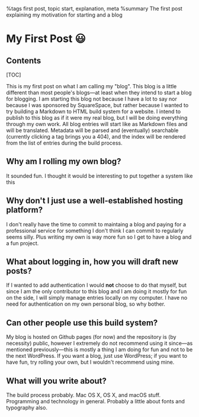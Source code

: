 %tags first post, topic start, explanation, meta
%summary The first post explaining my motivation for starting and a blog


# My First Post 😃

## Contents

[TOC]

This is my first post on what I am calling my "blog". This blog is a little different than most
people's blogs—at least when they intend to start a blog for blogging. I am starting this blog
not because I have a lot to say nor because I was sponsored by SquareSpace, but rather because
I wanted to try building a Markdown to HTML build system for a website. I intend to publish to this
blog as if it were my real blog, but I will be doing everything through my own work. All blog
entries will start like as Markdown files and will be translated. Metadata will be parsed and
(eventually) searchable (currently clicking a tag brings you a 404), and the index will be rendered
from the list of entries during the build process.

## Why am I rolling my own blog?
It sounded fun. I thought it would be interesting to put together a system like this

## Why don't I just use a well-established hosting platform?
I don't really have the time to commit to maintaing a blog and paying for a professional service for something
I don't think I can commit to regularly seems silly. Plus writing my own is way more fun so I get to have a blog and a fun project.

## What about logging in, how you will draft new posts?
If I wanted to add authentication I would **not** choose to do that myself, but since I am the only contributor to this
blog and I am doing it mostly for fun on the side, I will simply manage entries locally on my computer. I have no
need for authentication on my own personal blog, so why bother.

## Can other people use this build system?
My blog is hosted on Github pages (for now) and the repository is (by necessity) public, however
I extremely do not recommend using it since—as mentioned previously—this is mostly a thing I am doing for fun
and not to be the next WordPress. If you want a blog, just use WordPress; if you want to have fun, try
rolling your own, but I wouldn't recommend using mine.

## What will you write about?
The build process probably. Mac OS X, OS X, and macOS stuff. Programming and technology in general. Probably a little
about fonts and typography also.
